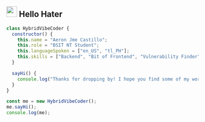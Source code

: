 <h2 align="left" id="macropower-tech"><img src="https://emojis.slackmojis.com/emojis/images/1621024394/39092/cat-roll.gif?1621024394" width="28" /> Hello Hater</h2>

```javascript
class HybridVibeCoder {
  constructor() {
    this.name = "Aeron Jme Castillo";
    this.role = "BSIT NT Student";
    this.languageSpoken = ["en_US", "tl_PH"];
    this.skills = ["Backend", "Bit of Frontend", "Vulnerability Finder", "Basic DevOps"];
  }

  sayHi() {
    console.log("Thanks for dropping by! I hope you find some of my work interesting.");
  }
}

const me = new HybridVibeCoder();
me.sayHi();
console.log(me);
```
